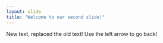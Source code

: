 ```yaml
---
layout: slide
title: "Welcome to our second slide!"
---
```

New text, replaced the old text!
Use the left arrow to go back!
